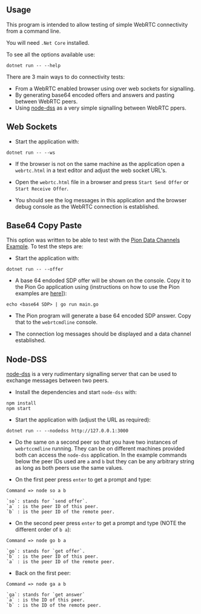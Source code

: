 ## Usage

This program is intended to allow testing of simple WebRTC connectivity from a command line.

You will need `.Net Core` installed.

To see all the options available use:

`dotnet run -- --help`

There are 3 main ways to do connectivity tests:

 - From a WebRTC enabled browser using over web sockets for signalling.
 - By generating base64 encoded offers and answers and pasting between WebRTC peers.
 - Using [node-dss](https://github.com/bengreenier/node-dss) as a very simple signalling between WebRTC ppers.

## Web Sockets

 - Start the application with:

 `dotnet run -- --ws`

 - If the browser is not on the same machine as the application open a `webrtc.html` in a text editor and adjust the web socket URL's.

 - Open the `webrtc.html` file in a browser and press `Start Send Offer` or `Start Receive Offer`.

 - You should see the log messages in this application and the browser debug console as the WebRTC connection is established.

 ## Base64 Copy Paste

This option was written to be able to test with the [Pion Data Channels Example](https://github.com/pion/webrtc/tree/master/examples/data-channels). To test the steps are:

 - Start the application with:

 `dotnet run -- --offer`

 - A base 64 endoded SDP offer will be shown on the console. Copy it to the Pion Go application using (instructions on how to use the Pion examples are [here](https://github.com/pion/webrtc/tree/master/examples)]):

 `echo <base64 SDP> | go run main.go`

 - The Pion program will generate a base 64 encoded SDP answer. Copy that to the `webrtcmdline` console.

 - The connection log messages should be displayed and a data channel established.

 ## Node-DSS

 [node-dss](https://github.com/bengreenier/node-dss) is a very rudimentary signalling server that can be used to exchange messages between two peers.

 - Install the dependencies and start `node-dss` with:

 ````
 npm install
 npm start
 ````

- Start the application with (adjust the URL as required): 

`dotnet run -- --nodedss http://127.0.0.1:3000`

- Do the same on a second peer so that you have two instances of `webrtccmdline` running. They can be on different machines provided both can access the `node-dss` application. In the example commands below the peer IDs used are `a` and `b` but they can be any arbitrary string as long as both peers use the same values.

- On the first peer press `enter` to get a prompt and type:

`Command => node so a b`

````
`so`: stands for `send offer`.
`a` : is the peer ID of this peer.
`b` : is the peer ID of the remote peer.
````

 - On the second peer press `enter` to get a prompt and type (NOTE the different order of `b a`):

  `Command => node go b a`

````
`go`: stands for `get offer`.
`b` : is the peer ID of this peer.
`a` : is the peer ID of the remote peer.
````
  - Back on the first peer:

  `Command => node ga a b`

  ````
`ga`: stands for `get answer`
`a` : is the ID of this peer.
`b` : is the ID of the remote peer.
  ````


